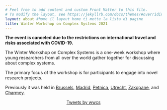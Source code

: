 ```yaml
---
# Feel free to add content and custom Front Matter to this file.
# To modify the layout, see https://jekyllrb.com/docs/themes/#overriding-theme-defaults
layout: about #home il layout home ti mette la lista di pagine
title: Winter Workshop on Complex Systems 2021
---
```


**The event is canceled due to the restrictions on international travel and risks associated with COVID-19.**

The Winter Workshop on Complex Systems is a one-week workshop where young researchers from all over the world gather together for discussing about complex systems.

The primary focus of the workshop is for participants to engage into novel research projects.

Previously it was held in [Brussels](https://ai.vub.ac.be/complexity/), [Madrid](http://wwcs2016.altervista.org/wwcswordyversion/?doing_wp_cron=1557075926.8519909381866455078125), [Petnica](https://wwcs2017ed.wixsite.com/wwcs), [Utrecht](https://wwcs2018.github.io/), [Zakopane](http://wwcs2019.org), and [Charmey](https://wwcs2020.github.io/).


<center>
<a class="twitter-timeline" data-width="300" data-height="550" href="https://twitter.com/winter_complex">Tweets by wwcs</a> <script async src="https://platform.twitter.com/widgets.js" charset="utf-8"></script> </center>
